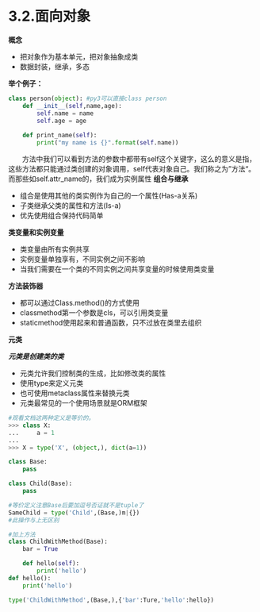 # 3.2.面向对象

**概念**

- 把对象作为基本单元，把对象抽象成类
- 数据封装，继承，多态

**举个例子：**

```python
class person(object): #py3可以直接class person
    def __init__(self,name,age):
        self.name = name
        self.age = age
    
    def print_name(self):
        print("my name is {}".format(self.name))
```

&emsp;&emsp;方法中我们可以看到方法的参数中都带有self这个关键字，这么的意义是指，这些方法都只能通过类创建的对象调用，self代表对象自己。我们称之为”方法“。而那些如self.attr_name的，我们成为实例属性
**组合与继承**

- 组合是使用其他的类实例作为自己的一个属性(Has-a关系)
- 子类继承父类的属性和方法(Is-a)
- 优先使用组合保持代码简单

**类变量和实例变量**

- 类变量由所有实例共享
- 实例变量单独享有，不同实例之间不影响
- 当我们需要在一个类的不同实例之间共享变量的时候使用类变量

**方法装饰器**

- 都可以通过Class.method()的方式使用
- classmethod第一个参数是cls，可以引用类变量
- staticmethod使用起来和普通函数，只不过放在类里去组织

**元类**

***元类是创建类的类***

- 元类允许我们控制类的生成，比如修改类的属性
- 使用type来定义元类
- 也可使用metaclass属性来替换元类
- 元类最常见的一个使用场景就是ORM框架

```python
#观看文档这两种定义是等价的。
>>> class X:
...     a = 1
...
>>> X = type('X', (object,), dict(a=1))
```

```python
class Base:
    pass

class Child(Base):
    pass

#等价定义注意Base后要加逗号否证就不是tuple了
SameChild = type('Child',(Base,)m|{})
#此操作与上无区别

#加上方法
class ChildWithMethod(Base):
    bar = True

    def hello(self):
        print('hello')
def hello():
    print('hello')

type('ChildWithMethod',(Base,),{'bar':Ture,'hello':hello})
```

# 